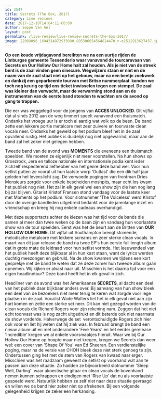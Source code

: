 ```yaml
---
id: 3547
title: Secrets (The Box, 2017)
category: Live reviews
date: 2017-12-10T14:04:11+00:00
author: Seppe Van Ael
layout: post
permalink: /live-review/live-review-secrets-the-box-2017/
image: 22008096_1604314872933980_885386654564824470_n-e1512913627437.jpg
---
```

**Op een koude vrijdagavond bereikten we na een uurtje rijden de Limburgse gemeente Tessenderlo waar vanavond de tourcaravaan van Secrets en Our Hollow Our Home halt zal houden. Als je niet van de streek bent is de zaal vinden geen sinecure. Wegwijzers staan er niet en de naam van de zaal staat niet op het gebouw, maar na een beetje zoekwerk en dankzij een geparkeerde tourvan met Britse nummerplaat  konden we toch nog keurig op tijd ons ticket inwisselen tegen een stempel. De zaal was kleiner dan verwacht, maar de verwarming stond aan en de instrumenten van de eerste band stonden te wachten om de avond op gang te trappen.**

Die eer was weggelegd voor de jongens van **ACCES UNLOCKED**. Dit vijftal dat al sinds 2012 aan de weg timmert speelt vanavond een thuismatch. Ondanks het vroege uur is er toch al aardig wat volk op de been. De band zette een lekkere portie metalcore met zeer zuivere en toonvaste clean vocals neer. Ondanks het geweld op het podium bleef het in de zaal opvallend rustig. Het publiek is duidelijk nog niet opgewarmd, maar aan de band zal het zeker niet gelegen hebben.

Tweede band van de avond was **MOMENTS** die eveneens een thuismatch speelden. We moeten ze eigenlijk niet meer voorstellen. Na hun shows op Groezrock, Jera en talloze nationale en internationale podia kent ieder zichzelf respecterend liefhebber van het genre deze band wel. Voor hun setlist putten ze vooral uit hun laatste worp 'Outlast' die een dik half jaar geleden het levenslicht zag. De verwoede pogingen van frontman Dries Monsieurs zorgde voor enkele bescheiden moshpits, maar echt los kwam het publiek nog niet. Het zal in elk geval wel een show zijn die hen nog lang bij zal blijven. Gitarist Kristof Fransen stond vandaag voor de laatste keer met Moments op het podium. Voor slotnummer 'The Voiceless' werd Kristof door de overige bandleden uitgebreid bedankt voor de jarenlange inzet en vriendschap en kreeg hij nog enkele cadeaus overhandigd.

Met deze supportacts achter de kiezen was het tijd voor de bands die samen al meer dan twee weken op de baan zijn en vandaag hun voorlaatste show van de tour speelden. Eerst was het de beurt aan de Britten van **OUR HOLLOW OUR HOME**. Dit vijftal uit Southampton brengt stomende, melodische metalcore met lekkere screams en zeer sterke clean vocals. In maart van dit jaar release de band na twee EP's hun eerste full length album dat in grote mate de leidraad voor hun setlist vormde. Het leeuwendeel van het publiek heeft deze blijkbaar al in hun kast staan, want de lyrics werden duchtig meezongen en gebruld. Na de show kwamen we tijdens een kort gesprekje met de band te weten dat ze deze zomer hun tweede album gaan opnemen. Wij kijken er alvast naar uit. Misschien is het daarna tijd voor een eigen headlinetour? Deze band heeft het in elk geval in zich.

Headliner van de avond was het Amerikaanse **SECRETS**, al dacht een deel van het publiek daar blijkbaar anders over. Bij aanvang van hun show bleek een deel van de bezoekers niet meer terug te keren wat zorgde voor lege plaatsen in de zaal. Vocalist Wade Walters liet het in elk geval niet aan zijn hart komen en zette een sterke set neer. Dit kan niet gezegd worden van de clean vocals die Richard Rogers voor zijn rekening nam. Zeggen dat het niet echt toonvast was is nog zacht uitgedrukt en dit beterde ook niet naarmate de show vorderde. Halverwege de set  verontschuldigde Rogers zich hier ook voor en liet hij weten dat hij ziek was. In februari brengt de band een nieuw album uit en met onderandere 'Five Years' en het eerder gerelease 'Incredible' kregen we al enkele voorsmaakjes hieruit. Waar we bij Our Hollow Our Home op hoopte maar niet kregen, kregen we Secrets dan weer wel: een cover van 'Shape Of You' van Ed Sheeran. Een verdienstelijke poging, maar na de versie van OHOH bleek deze niet sterk genoeg te zijn. Ondertussen ging het met de stem van Rogers van kwaad naar erger. Misschien was het raadzaam geweest de setlist op voorhand wat aan te passen aan deze situatie. Zo hadden ze bijvoorbeeld slotnummer 'Sleep Well, Darling'  waar akoestische gitaar en clean vocals de bovenhand nemen kunnen schrappen en eindigen met 'Rise Up' dat nu als voorlaatste gespeeld werd. Natuurlijk hebben ze zelf niet naar deze situatie gevraagd en willen we de band hier zeker niet op afrekenen. Bij een volgende gelegenheid krijgen ze zeker een herkansing.
